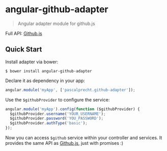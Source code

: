 # angular-github-adapter

> Angular adapter module for github.js

Full API: [Github.js](https://github.com/michael/github)

## Quick Start

Install adapter via bower:

````
$ bower install angular-github-adapter
````

Declare it as dependency in your app:

```js
angular.module('myApp', ['pascalprecht.github-adapter']);
```

Use the `$githubProvider` to configure the service:

```js
angular.module('myApp').config(function ($githubProvider) {
  $githubProvider.username('YOUR_USERNAME');
  $githubProvider.password('YOU_PASSWORD');
  $githubProvider.authType('basic');
});
```

Now you can access `$github` service within your controller and services. It provides the same API as [Github.js](https://github.com/michael/github), just with promises :)
